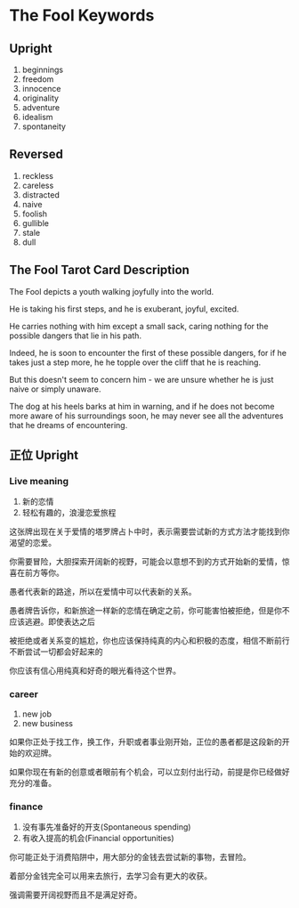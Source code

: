 

# The Fool Keywords

## Upright

1. beginnings
2. freedom
3. innocence
4. originality
5. adventure
6. idealism
7. spontaneity

## Reversed

1. reckless
2. careless 
3. distracted
4. naive
5. foolish
6. gullible
7. stale
8. dull



## The Fool Tarot Card Description

The Fool depicts a youth walking joyfully into the world. 

He is taking his first steps, and he is exuberant, joyful, excited. 

He carries nothing with him except a small sack, caring nothing for the possible dangers that lie in his path.

Indeed, he is soon to encounter the first of these possible dangers, for if he takes just a step more, he he topple over the cliff that he is reaching.

But this doesn't seem to concern him - we are unsure whether he is just naive or simply unaware.

The dog at his heels barks at him in warning, and if he does not become more aware of his surroundings soon, he may never see all the adventures that he dreams of encountering.





## 正位   Upright

### Live meaning

1. 新的恋情
2. 轻松有趣的，浪漫恋爱旅程



这张牌出现在关于爱情的塔罗牌占卜中时，表示需要尝试新的方式方法才能找到你渴望的恋爱。

你需要冒险，大胆探索开阔新的视野，可能会以意想不到的方式开始新的爱情，惊喜在前方等你。

愚者代表新的路途，所以在爱情中可以代表新的关系。

愚者牌告诉你，和新旅途一样新的恋情在确定之前，你可能害怕被拒绝，但是你不应该逃避。即使表达之后

被拒绝或者关系变的尴尬，你也应该保持纯真的内心和积极的态度，相信不断前行不断尝试一切都会好起来的

你应该有信心用纯真和好奇的眼光看待这个世界。

### career

1. new job
2. new  business

如果你正处于找工作，换工作，升职或者事业刚开始，正位的愚者都是这段新的开始的欢迎牌。

如果你现在有新的创意或者眼前有个机会，可以立刻付出行动，前提是你已经做好充分的准备。



### finance

1. 没有事先准备好的开支(Spontaneous spending)
2. 有收入提高的机会(Financial opportunities)

你可能正处于消费陷阱中，用大部分的金钱去尝试新的事物，去冒险。

着部分金钱完全可以用来去旅行，去学习会有更大的收获。

强调需要开阔视野而且不是满足好奇。























